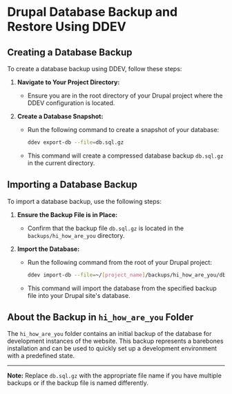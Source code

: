 
# Drupal Database Backup and Restore Using DDEV

## Creating a Database Backup

To create a database backup using DDEV, follow these steps:

1. **Navigate to Your Project Directory:**
   - Ensure you are in the root directory of your Drupal project where the DDEV configuration is located.

2. **Create a Database Snapshot:**
   - Run the following command to create a snapshot of your database:
     ```bash
     ddev export-db --file=db.sql.gz
     ```
   - This command will create a compressed database backup `db.sql.gz` in the current directory.

## Importing a Database Backup

To import a database backup, use the following steps:

1. **Ensure the Backup File is in Place:**
   - Confirm that the backup file `db.sql.gz` is located in the `backups/hi_how_are_you` directory.

2. **Import the Database:**
   - Run the following command from the root of your Drupal project:
     ```bash
     ddev import-db --file=~/[project_name]/backups/hi_how_are_you/db.sql.gz
     ```
   - This command will import the database from the specified backup file into your Drupal site's database.

## About the Backup in `hi_how_are_you` Folder

The `hi_how_are_you` folder contains an initial backup of the database for development instances of the website. This backup represents a barebones installation and can be used to quickly set up a development environment with a predefined state.

---

**Note:** Replace `db.sql.gz` with the appropriate file name if you have multiple backups or if the backup file is named differently.
